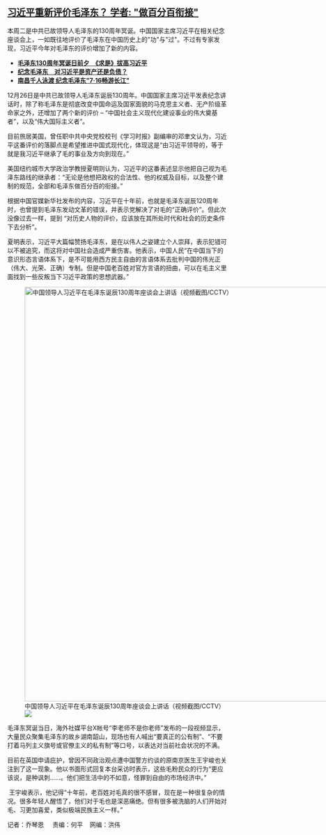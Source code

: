 <!--1703621662000-->
[习近平重新评价毛泽东？  学者: "做百分百衔接"](https://www.rfa.org/mandarin/yataibaodao/zhengzhi/lu-12262023112418.html)
------

<p>本周二是中共已故领导人毛泽东的130周年冥诞。中国国家主席习近平在相关纪念座谈会上，一如既往地评价了毛泽东在中国历史上的"功"与"过"。不过有专家发现，习近平今年对毛泽东的评价增加了新的内容。</p><ul><li><a href="https://www.rfa.org/mandarin/yataibaodao/zhengzhi/gt-12212023014206.html"><strong>毛泽东130周年冥诞日前夕　《求是》拔高习近平</strong></a></li><li><strong><a href="https://www.rfa.org/mandarin/yataibaodao/zhengzhi/hx-09112023075408.html">纪念毛泽东　对习近平是资产还是负债？</a></strong></li><li><strong><a href="https://www.rfa.org/mandarin/yataibaodao/zhengzhi/hx2-07032023105324.html">南昌千人泳渡 纪念毛泽东"7·16畅游长江"</a></strong></li></ul><p><span style="font-weight: 400;">12月26日是中共已故领导人毛泽东诞辰130周年。中国国家主席习近平发表纪念讲话时，除了称毛泽东是彻底改变中国命运及国家面貌的马克思主义者、无产阶级革命家之外，还增加了两个新的评价 – “中国社会主义现代化建设事业的伟大奠基者”，以及“伟大国际主义者”。</span></p><p><span style="font-weight: 400;">目前旅居美国，曾任职中共中央党校校刊《学习时报》副编审的邓聿文认为，习近平这番评价的落脚点是希望推进中国式现代化，体现这是“由习近平领导的，等于就是我习近平继承了毛的事业及方向到现在。”</span></p><p><span style="font-weight: 400;">美国纽约城市大学政治学教授夏明则认为，习近平的这番表述显示他把自己视为毛泽东路线的继承者：“无论是他想把政权的合法性、他的权威及目标，以及整个建制的规范，全部和毛泽东做百分百的衔接。” </span></p><p><span style="font-weight: 400;">根据中国官媒新华社发布的内容，习近平在十年前，也就是毛泽东诞辰120周年时，也曾提到毛泽东发动文革的错误，并表示党解决了对毛的“正确评价”。但此次没像过去一样，提到 “对历史人物的评价，应该放在其所处时代和社会的历史条件下去分析”。</span></p><p><span style="font-weight: 400;">夏明表示，习近平大篇幅赞扬毛泽东，是在以伟人之姿建立个人崇拜，表示犯错可以不被追究，而这将对中国社会造成严重伤害。他表示，中国人民“在中国当下的意识形态言语体系下，是不可能用西方民主自由的言语体系去批判中国的伟光正（伟大、光荣、正确）专制。但是中国老百姓对官方言语的扭曲，可以在毛主义里面找到一些反叛当下习近平政策的思想武器。”</span></p><p><span style="font-weight: 400;"><figure class="image-richtext image-inline captioned" style="width:1344px;"><img alt="中国领导人习近平在毛泽东诞辰130周年座谈会上讲话（视频截图/CCTV）" height="951" src="https://www.rfa.org/mandarin/yataibaodao/zhengzhi/lu-12262023112418.html/lu1226a.jpg/@@images/70ac5aad-89e8-495a-9f6a-df39a66d1e3a.png" title="lu1226a.jpg" width="1344"/><figcaption class="image-caption">中国领导人习近平在毛泽东诞辰130周年座谈会上讲话（视频截图/CCTV）</figcaption><small></small><div id="zoomattribute"><a data-caption="中国领导人习近平在毛泽东诞辰130周年座谈会上讲话（视频截图/CCTV）" data-fancybox="" href="https://www.rfa.org/mandarin/yataibaodao/zhengzhi/lu-12262023112418.html/lu1226a.jpg" id="single_image" title="中国领导人习近平在毛泽东诞辰130周年座谈会上讲话（视频截图/CCTV）"><img src="/++plone++rfa-resources/img/icon-zoom.png"/></a></div></figure></span></p><p><span style="font-weight: 400;">毛泽东冥诞当日，海外社媒平台X帐号“李老师不是你老师”发布的一段视频显示，大量民众聚集毛泽东的故乡湖南韶山，现场也有人喊出“要真正的公有制”、“不要打着马列主义旗号或官僚主义的私有制”等口号，以表达对当前社会状况的不满。</span></p><p><span style="font-weight: 400;">目前在英国申请庇护，曾因不同政治观点遭中国警方约谈的原南京医生王宇峻也关注到了这一现象。他以书面形式回复本台采访时表示，这些毛粉民众的行为“</span><span style="font-weight: 400;">更应该说，是种讽刺……。他们把生活中的不如意，怪罪到自由的市场经济中。”</span></p><p><span style="font-weight: 400;"> </span><span style="font-weight: 400;">王宇峻表示</span><span style="font-weight: 400;">，他记得“十年前，老百姓对毛真的很不感冒，现在是一种很复杂的情况。很多年轻人醒悟了，他们对于毛也是深恶痛绝。但有很多被洗脑的人们开始对毛、习更加喜爱，类似极端民族主义一样。”</span></p><p><span style="font-weight: 400;">记者：乔琴恩     责编：何平    网编：洪伟</span></p>

